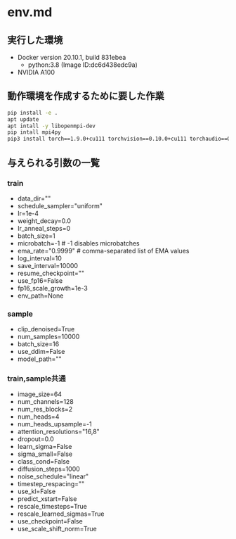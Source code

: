 # env.md

## 実行した環境

- Docker version 20.10.1, build 831ebea
    - python:3.8 (Image ID:dc6d438edc9a)
- NVIDIA A100

## 動作環境を作成するために要した作業

```sh
pip install -e .
apt update 
apt intall -y libopenmpi-dev
pip intall mpi4py
pip3 install torch==1.9.0+cu111 torchvision==0.10.0+cu111 torchaudio==0.9.0 -f https://download.pytorch.org/whl/torch_stable.html
```

## 与えられる引数の一覧

### train

- data_dir=""
- schedule_sampler="uniform"
- lr=1e-4
- weight_decay=0.0
- lr_anneal_steps=0
- batch_size=1
- microbatch=-1  # -1 disables microbatches
- ema_rate="0.9999"  # comma-separated list of EMA values
- log_interval=10
- save_interval=10000
- resume_checkpoint=""
- use_fp16=False
- fp16_scale_growth=1e-3
- env_path=None

### sample

- clip_denoised=True
- num_samples=10000
- batch_size=16
- use_ddim=False
- model_path=""

### train,sample共通

- image_size=64
- num_channels=128
- num_res_blocks=2
- num_heads=4
- num_heads_upsample=-1
- attention_resolutions="16,8"
- dropout=0.0
- learn_sigma=False
- sigma_small=False
- class_cond=False
- diffusion_steps=1000
- noise_schedule="linear"
- timestep_respacing=""
- use_kl=False
- predict_xstart=False
- rescale_timesteps=True
- rescale_learned_sigmas=True
- use_checkpoint=False
- use_scale_shift_norm=True